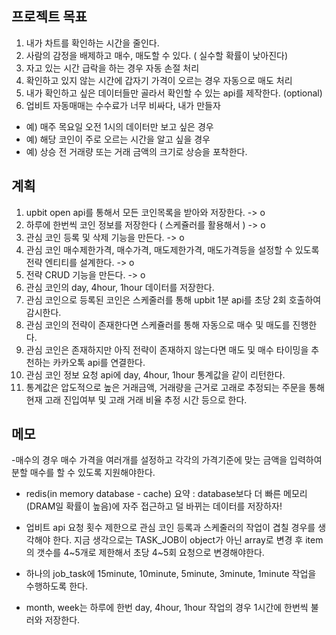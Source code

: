 ## 프로젝트 목표

1. 내가 차트를 확인하는 시간을 줄인다.
2. 사람의 감정을 배제하고 매수, 매도할 수 있다. ( 실수할 확률이 낮아진다)
3. 자고 있는 시간 급락을 하는 경우 자동 손절 처리
4. 확인하고 있지 않는 시간에 갑자기 가격이 오르는 경우 자동으로 매도 처리
5. 내가 확인하고 싶은 데이터들만 골라서 확인할 수 있는 api를 제작한다. (optional)
6. 업비트 자동매매는 수수료가 너무 비싸다, 내가 만들자

- 예) 매주 목요일 오전 1시의 데이터만 보고 싶은 경우
- 예) 해당 코인이 주로 오르는 시간을 알고 싶을 경우
- 예) 상승 전 거래량 또는 거래 금액의 크기로 상승을 포착한다.

## 계획

1. upbit open api를 통해서 모든 코인목록을 받아와 저장한다. -> o
2. 하루에 한번씩 코인 정보를 저장한다 ( 스케쥴러를 활용해서 ) -> o
3. 관심 코인 등록 및 삭제 기능을 만든다. -> o
4. 관심 코인 매수제한가격, 매수가격, 매도제한가격, 매도가격등을 설정할 수 있도록 전략 엔티티를 설계한다. -> o
5. 전략 CRUD 기능을 만든다. -> o
6. 관심 코인의 day, 4hour, 1hour 데이터를 저장한다.
7. 관심 코인으로 등록된 코인은 스케줄러를 통해 upbit 1분 api를 초당 2회 호출하여 감시한다.
8. 관심 코인의 전략이 존재한다면 스케쥴러를 통해 자동으로 매수 및 매도를 진행한다.
9. 관심 코인은 존재하지만 아직 전략이 존재하지 않는다면 매도 및 매수 타이밍을 추천하는 카카오톡 api를 연결한다.
10. 관심 코인 정보 요청 api에 day, 4hour, 1hour 통계값을 같이 리턴한다.
11. 통계값은 압도적으로 높은 거래금액, 거래량을 근거로 고래로 추정되는 주문을 통해 현재 고래 진입여부 및 고래 거래 비율 추정 시간 등으로 한다.

## 메모

-매수의 경우 매수 가격을 여러개를 설정하고 각각의 가격기준에 맞는 금액을 입력하여
분할 매수를 할 수 있도록 지원해야한다.

- redis(in memory database - cache) 요약 : database보다 더 빠른 메모리(DRAM일 확률이 높음)에 자주 접근하고 덜 바뀌는 데이터를 저장하자!

- 업비트 api 요청 횟수 제한으로 관심 코인 등록과 스케줄러의 작업이 겹칠 경우를 생각해야 한다.
  지금 생각으로는 TASK_JOB이 object가 아닌 array로 변경 후 item의 갯수를 4~5개로 제한해서 초당 4~5회 요청으로 변경해야한다.

- 하나의 job_task에 15minute, 10minute, 5minute, 3minute, 1minute 작업을 수행하도록 한다.

- month, week는 하루에 한번 day, 4hour, 1hour 작업의 경우 1시간에 한번씩 불러와 저장한다.
